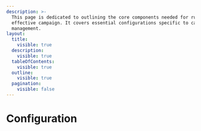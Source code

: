 ```yaml
---
description: >-
  This page is dedicated to outlining the core components needed for running an
  effective campaign. It covers essential configurations specific to campaign
  management.
layout:
  title:
    visible: true
  description:
    visible: true
  tableOfContents:
    visible: true
  outline:
    visible: true
  pagination:
    visible: false
---
```


# Configuration

